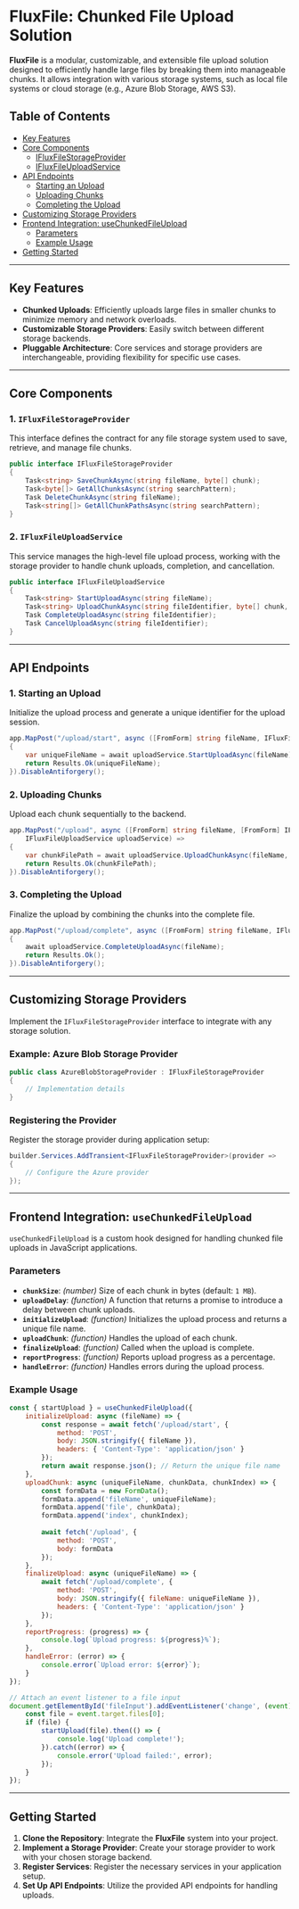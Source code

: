 # FluxFile: Chunked File Upload Solution

**FluxFile** is a modular, customizable, and extensible file upload solution designed to efficiently handle large files by breaking them into manageable chunks. It allows integration with various storage systems, such as local file systems or cloud storage (e.g., Azure Blob Storage, AWS S3).

## Table of Contents

- [Key Features](#key-features)
- [Core Components](#core-components)
  - [IFluxFileStorageProvider](#1-ifluxfilestoragprovider)
  - [IFluxFileUploadService](#2-ifluxfileuploadservice)
- [API Endpoints](#api-endpoints)
  - [Starting an Upload](#1-starting-an-upload)
  - [Uploading Chunks](#2-uploading-chunks)
  - [Completing the Upload](#3-completing-the-upload)
- [Customizing Storage Providers](#customizing-storage-providers)
- [Frontend Integration: useChunkedFileUpload](#frontend-integration-usechunkedfileupload)
  - [Parameters](#parameters)
  - [Example Usage](#example-usage)
- [Getting Started](#getting-started)

---

## Key Features

- **Chunked Uploads**: Efficiently uploads large files in smaller chunks to minimize memory and network overloads.
- **Customizable Storage Providers**: Easily switch between different storage backends.
- **Pluggable Architecture**: Core services and storage providers are interchangeable, providing flexibility for specific use cases.

---

## Core Components

### 1. `IFluxFileStorageProvider`

This interface defines the contract for any file storage system used to save, retrieve, and manage file chunks.

```csharp
public interface IFluxFileStorageProvider
{
    Task<string> SaveChunkAsync(string fileName, byte[] chunk);
    Task<byte[]> GetAllChunksAsync(string searchPattern);
    Task DeleteChunkAsync(string fileName);
    Task<string[]> GetAllChunkPathsAsync(string searchPattern);
}
```

### 2. `IFluxFileUploadService`

This service manages the high-level file upload process, working with the storage provider to handle chunk uploads, completion, and cancellation.

```csharp
public interface IFluxFileUploadService
{
    Task<string> StartUploadAsync(string fileName);
    Task<string> UploadChunkAsync(string fileIdentifier, byte[] chunk, long chunkIndex);
    Task CompleteUploadAsync(string fileIdentifier);
    Task CancelUploadAsync(string fileIdentifier);
}
```

---

## API Endpoints

### 1. **Starting an Upload**

Initialize the upload process and generate a unique identifier for the upload session.

```csharp
app.MapPost("/upload/start", async ([FromForm] string fileName, IFluxFileUploadService uploadService) =>
{
    var uniqueFileName = await uploadService.StartUploadAsync(fileName);
    return Results.Ok(uniqueFileName);
}).DisableAntiforgery();
```

### 2. **Uploading Chunks**

Upload each chunk sequentially to the backend. 

```csharp
app.MapPost("/upload", async ([FromForm] string fileName, [FromForm] IFormFile file, [FromForm] long index,
    IFluxFileUploadService uploadService) =>
{
    var chunkFilePath = await uploadService.UploadChunkAsync(fileName, file.ToBytes(), index);
    return Results.Ok(chunkFilePath);
}).DisableAntiforgery();
```

### 3. **Completing the Upload**

Finalize the upload by combining the chunks into the complete file.

```csharp
app.MapPost("/upload/complete", async ([FromForm] string fileName, IFluxFileUploadService uploadService) =>
{
    await uploadService.CompleteUploadAsync(fileName);
    return Results.Ok();
}).DisableAntiforgery();
```

---

## Customizing Storage Providers

Implement the `IFluxFileStorageProvider` interface to integrate with any storage solution.

### Example: Azure Blob Storage Provider

```csharp
public class AzureBlobStorageProvider : IFluxFileStorageProvider
{
    // Implementation details
}
```

### Registering the Provider

Register the storage provider during application setup:

```csharp
builder.Services.AddTransient<IFluxFileStorageProvider>(provider => 
{
    // Configure the Azure provider
});
```

---

## Frontend Integration: `useChunkedFileUpload`

`useChunkedFileUpload` is a custom hook designed for handling chunked file uploads in JavaScript applications.

### Parameters

- **`chunkSize`**: *(number)* Size of each chunk in bytes (default: `1 MB`).
- **`uploadDelay`**: *(function)* A function that returns a promise to introduce a delay between chunk uploads.
- **`initializeUpload`**: *(function)* Initializes the upload process and returns a unique file name.
- **`uploadChunk`**: *(function)* Handles the upload of each chunk.
- **`finalizeUpload`**: *(function)* Called when the upload is complete.
- **`reportProgress`**: *(function)* Reports upload progress as a percentage.
- **`handleError`**: *(function)* Handles errors during the upload process.

### Example Usage

```javascript
const { startUpload } = useChunkedFileUpload({
    initializeUpload: async (fileName) => {
        const response = await fetch('/upload/start', {
            method: 'POST',
            body: JSON.stringify({ fileName }),
            headers: { 'Content-Type': 'application/json' }
        });
        return await response.json(); // Return the unique file name
    },
    uploadChunk: async (uniqueFileName, chunkData, chunkIndex) => {
        const formData = new FormData();
        formData.append('fileName', uniqueFileName);
        formData.append('file', chunkData);
        formData.append('index', chunkIndex);
        
        await fetch('/upload', {
            method: 'POST',
            body: formData
        });
    },
    finalizeUpload: async (uniqueFileName) => {
        await fetch('/upload/complete', {
            method: 'POST',
            body: JSON.stringify({ fileName: uniqueFileName }),
            headers: { 'Content-Type': 'application/json' }
        });
    },
    reportProgress: (progress) => {
        console.log(`Upload progress: ${progress}%`);
    },
    handleError: (error) => {
        console.error(`Upload error: ${error}`);
    }
});

// Attach an event listener to a file input
document.getElementById('fileInput').addEventListener('change', (event) => {
    const file = event.target.files[0];
    if (file) {
        startUpload(file).then(() => {
            console.log('Upload complete!');
        }).catch((error) => {
            console.error('Upload failed:', error);
        });
    }
});
```

---

## Getting Started

1. **Clone the Repository**: Integrate the **FluxFile** system into your project.
2. **Implement a Storage Provider**: Create your storage provider to work with your chosen storage backend.
3. **Register Services**: Register the necessary services in your application setup.
4. **Set Up API Endpoints**: Utilize the provided API endpoints for handling uploads.
